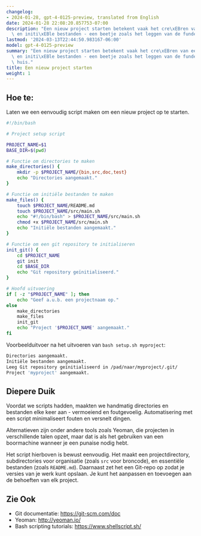 ```yaml
---
changelog:
- 2024-01-28, gpt-4-0125-preview, translated from English
date: 2024-01-28 22:08:20.857753-07:00
description: "Een nieuw project starten betekent vaak het cre\xEBren van een mappenstructuur\
  \ en initi\xEBle bestanden - een beetje zoals het leggen van de fundering van een\u2026"
lastmod: '2024-03-13T22:44:50.983167-06:00'
model: gpt-4-0125-preview
summary: "Een nieuw project starten betekent vaak het cre\xEBren van een mappenstructuur\
  \ en initi\xEBle bestanden - een beetje zoals het leggen van de fundering van een\
  \ huis."
title: Een nieuw project starten
weight: 1
---
```


## Hoe te:
Laten we een eenvoudig script maken om een nieuw project op te starten.

```Bash
#!/bin/bash

# Project setup script

PROJECT_NAME=$1
BASE_DIR=$(pwd)

# Functie om directories te maken
make_directories() {
    mkdir -p $PROJECT_NAME/{bin,src,doc,test}
    echo "Directories aangemaakt."
}

# Functie om initiële bestanden te maken
make_files() {
    touch $PROJECT_NAME/README.md
    touch $PROJECT_NAME/src/main.sh
    echo "#!/bin/bash" > $PROJECT_NAME/src/main.sh
    chmod +x $PROJECT_NAME/src/main.sh
    echo "Initiële bestanden aangemaakt."
}

# Functie om een git repository te initialiseren
init_git() {
    cd $PROJECT_NAME
    git init
    cd $BASE_DIR
    echo "Git repository geïnitialiseerd."
}

# Hoofd uitvoering
if [ -z "$PROJECT_NAME" ]; then
    echo "Geef a.u.b. een projectnaam op."
else
    make_directories
    make_files
    init_git
    echo "Project '$PROJECT_NAME' aangemaakt."
fi
```
Voorbeelduitvoer na het uitvoeren van `bash setup.sh myproject`:

```Bash
Directories aangemaakt.
Initiële bestanden aangemaakt.
Leeg Git repository geïnitialiseerd in /pad/naar/myproject/.git/
Project 'myproject' aangemaakt.
```

## Diepere Duik
Voordat we scripts hadden, maakten we handmatig directories en bestanden elke keer aan - vermoeiend en foutgevoelig. Automatisering met een script minimaliseert fouten en versnelt dingen.

Alternatieven zijn onder andere tools zoals Yeoman, die projecten in verschillende talen opzet, maar dat is als het gebruiken van een boormachine wanneer je een punaise nodig hebt.

Het script hierboven is bewust eenvoudig. Het maakt een projectdirectory, subdirectories voor organisatie (zoals `src` voor broncode), en essentiële bestanden (zoals `README.md`). Daarnaast zet het een Git-repo op zodat je versies van je werk kunt opslaan. Je kunt het aanpassen en toevoegen aan de behoeften van elk project.

## Zie Ook
- Git documentatie: https://git-scm.com/doc
- Yeoman: http://yeoman.io/
- Bash scripting tutorials: https://www.shellscript.sh/
